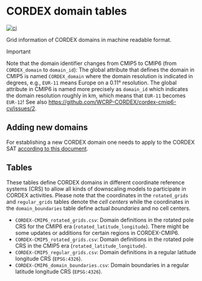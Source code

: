 # CORDEX domain tables

[![ci](https://github.com/WCRP-CORDEX/domain-tables/actions/workflows/ci.yaml/badge.svg)](https://github.com/WCRP-CORDEX/domain-tables/actions/workflows/ci.yaml)

Grid information of CORDEX domains in machine readable format. 

> [!IMPORTANT]
> Note that the domain identifier changes from CMIP5 to CMIP6 (from `CORDEX_domain` to `domain_id`): The global attribute that defines the domain in CMIP5 is named `CORDEX_domain` where the domain resolution is indicated in degrees, e.g., `EUR-11` means Europe on a 0.11° resolution. The global attribute in CMIP6 is named more precisely as `domain_id` which indicates the domain resolution roughly in km, which means that `EUR-11` becomes `EUR-12`! See also https://github.com/WCRP-CORDEX/cordex-cmip6-cv/issues/2.

## Adding new domains

For establishing a new CORDEX domain one needs to apply to the CORDEX SAT [according to this document](https://cordex.org/wp-content/uploads/2020/09/Domain-Criteria-Document-FINAL.pdf).

## Tables

These tables define CORDEX domains in different coordinate reference systems (CRS) to allow all kinds of downscaling models to participate in CORDEX activities. Please note that the coordinates in the `rotated_grids` and `regular_grids` tables denote the *cell centers* while the coordinates in the `domain_boundaries` table define actual *boundaries* and no cell centers.

* `CORDEX-CMIP6_rotated_grids.csv`: Domain definitions in the rotated pole CRS for the CMIP6 era (`rotated_latitude_longitude`). There might be some updates or additions for certain regions in CORDEX-CMIP6. 
* `CORDEX-CMIP5_rotated_grids.csv`: Domain definitions in the rotated pole CRS in the CMIP5 era (`rotated_latitude_longitude`).
* `CORDEX-CMIP5_regular_grids.csv`: Domain definitions in a regular latitude longitude CRS (`EPSG:4326`).
* `CORDEX-CMIP6_domain_boundaries.csv`: Domain boundaries in a regular latitude longitude CRS (`EPSG:4326`).
